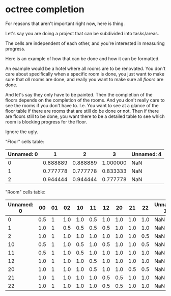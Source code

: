 # octree completion

For reasons that aren't important right now, here is thing.

Let's say you are doing a project that can be subdivided into tasks/areas.

The cells are independent of each other, and you're interested in measuring progress.

Here is an example of how that can be done and how it can be formatted.

An example would be a hotel where all rooms are to be renovated. You don't care about specifically when a specific room is done, you just want to make sure that *all* rooms are done, and really you want to make sure all *floors* are done.

And let's say they only have to be painted. Then the completion of the floors depends on the completion of the rooms. And you don't really care to see the rooms if you don't have to. I.e. You want to see at a glance of the floor table if there are rooms that are still do be done or not. Then if there are floors still to be done, you want there to be a detailed table to see which room is blocking progress for the floor.

Ignore the ugly.

"Floor" cells table:

|Unnamed: 0|1|2|3|Unnamed: 4|
|--- |--- |--- |--- |--- |
|0|0.888889|0.888889|1.000000|NaN|
|1|0.777778|0.777778|0.833333|NaN|
|2|0.944444|0.944444|0.777778|NaN|

"Room" cells table:

|Unnamed: 0|00|01|02|10|11|12|20|21|22|Unnamed: 10|
|--- |--- |--- |--- |--- |--- |--- |--- |--- |--- |--- |
|0|0.5|1|1.0|1.0|0.5|1.0|1.0|1.0|1.0|NaN|
|1|1.0|1|0.5|0.5|0.5|0.5|1.0|1.0|1.0|NaN|
|2|1.0|1|1.0|1.0|1.0|1.0|1.0|1.0|0.5|NaN|
|10|0.5|1|1.0|0.5|1.0|0.5|1.0|1.0|0.5|NaN|
|11|0.5|1|1.0|0.5|1.0|1.0|1.0|1.0|1.0|NaN|
|12|1.0|1|1.0|1.0|0.5|1.0|1.0|1.0|1.0|NaN|
|20|1.0|1|1.0|1.0|0.5|1.0|1.0|0.5|0.5|NaN|
|21|1.0|1|1.0|1.0|1.0|0.5|0.5|1.0|1.0|NaN|
|22|1.0|1|1.0|1.0|1.0|0.5|0.5|1.0|1.0|NaN|





